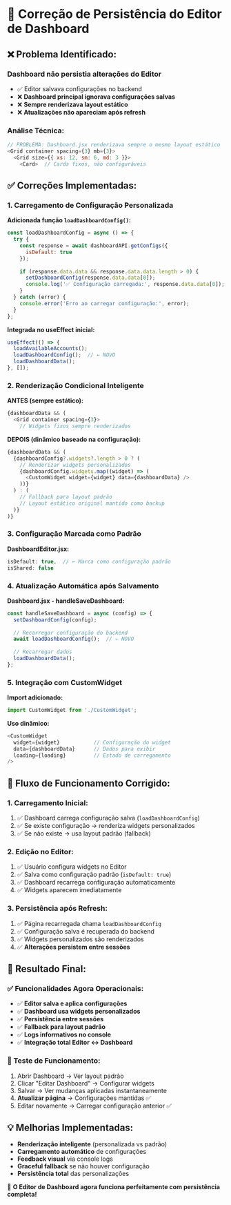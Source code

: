 # 🔧 Correção de Persistência do Editor de Dashboard

## ❌ **Problema Identificado:**

### **Dashboard não persistia alterações do Editor**
- ✅ Editor salvava configurações no backend
- ❌ **Dashboard principal ignorava configurações salvas**
- ❌ **Sempre renderizava layout estático**
- ❌ **Atualizações não apareciam após refresh**

### **Análise Técnica:**
```javascript
// PROBLEMA: Dashboard.jsx renderizava sempre o mesmo layout estático
<Grid container spacing={3} mb={3}>
  <Grid size={{ xs: 12, sm: 6, md: 3 }}>
    <Card>  // Cards fixos, não configuráveis
```

## ✅ **Correções Implementadas:**

### **1. Carregamento de Configuração Personalizada**

**Adicionada função `loadDashboardConfig()`:**
```javascript
const loadDashboardConfig = async () => {
  try {
    const response = await dashboardAPI.getConfigs({ 
      isDefault: true 
    });
    
    if (response.data.data && response.data.data.length > 0) {
      setDashboardConfig(response.data.data[0]);
      console.log('✅ Configuração carregada:', response.data.data[0]);
    }
  } catch (error) {
    console.error('Erro ao carregar configuração:', error);
  }
};
```

**Integrada no useEffect inicial:**
```javascript
useEffect(() => {
  loadAvailableAccounts();
  loadDashboardConfig();  // ← NOVO
  loadDashboardData();
}, []);
```

### **2. Renderização Condicional Inteligente**

**ANTES (sempre estático):**
```javascript
{dashboardData && (
  <Grid container spacing={3}>
    // Widgets fixos sempre renderizados
```

**DEPOIS (dinâmico baseado na configuração):**
```javascript
{dashboardData && (
  {dashboardConfig?.widgets?.length > 0 ? (
    // Renderizar widgets personalizados
    {dashboardConfig.widgets.map((widget) => (
      <CustomWidget widget={widget} data={dashboardData} />
    ))}
  ) : (
    // Fallback para layout padrão
    // Layout estático original mantido como backup
  )}
)}
```

### **3. Configuração Marcada como Padrão**

**DashboardEditor.jsx:**
```javascript
isDefault: true,  // ← Marca como configuração padrão
isShared: false
```

### **4. Atualização Automática após Salvamento**

**Dashboard.jsx - handleSaveDashboard:**
```javascript
const handleSaveDashboard = async (config) => {
  setDashboardConfig(config);
  
  // Recarregar configuração do backend
  await loadDashboardConfig();  // ← NOVO
  
  // Recarregar dados
  loadDashboardData();
};
```

### **5. Integração com CustomWidget**

**Import adicionado:**
```javascript
import CustomWidget from './CustomWidget';
```

**Uso dinâmico:**
```javascript
<CustomWidget
  widget={widget}           // Configuração do widget
  data={dashboardData}      // Dados para exibir
  loading={loading}         // Estado de carregamento
/>
```

## 🎯 **Fluxo de Funcionamento Corrigido:**

### **1. Carregamento Inicial:**
1. ✅ Dashboard carrega configuração salva (`loadDashboardConfig`)
2. ✅ Se existe configuração → renderiza widgets personalizados
3. ✅ Se não existe → usa layout padrão (fallback)

### **2. Edição no Editor:**
1. ✅ Usuário configura widgets no Editor
2. ✅ Salva como configuração padrão (`isDefault: true`)
3. ✅ Dashboard recarrega configuração automaticamente
4. ✅ Widgets aparecem imediatamente

### **3. Persistência após Refresh:**
1. ✅ Página recarregada chama `loadDashboardConfig`
2. ✅ Configuração salva é recuperada do backend
3. ✅ Widgets personalizados são renderizados
4. ✅ **Alterações persistem entre sessões**

## 🚀 **Resultado Final:**

### **✅ Funcionalidades Agora Operacionais:**
- ✅ **Editor salva e aplica configurações**
- ✅ **Dashboard usa widgets personalizados**
- ✅ **Persistência entre sessões**
- ✅ **Fallback para layout padrão**
- ✅ **Logs informativos no console**
- ✅ **Integração total Editor ↔ Dashboard**

### **🎯 Teste de Funcionamento:**
1. Abrir Dashboard → Ver layout padrão
2. Clicar "Editar Dashboard" → Configurar widgets
3. Salvar → Ver mudanças aplicadas instantaneamente
4. **Atualizar página** → Configurações mantidas ✅
5. Editar novamente → Carregar configuração anterior ✅

## 💡 **Melhorias Implementadas:**

- **Renderização inteligente** (personalizada vs padrão)
- **Carregamento automático** de configurações
- **Feedback visual** via console logs
- **Graceful fallback** se não houver configuração
- **Persistência total** das personalizações

🎉 **O Editor de Dashboard agora funciona perfeitamente com persistência completa!** 